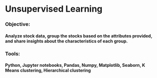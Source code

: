 # Unsupervised Learning
### Objective:
#### Analyze stock data, group the stocks based on the attributes provided, and share insights about the characteristics of each group.
### Tools:
#### Python, Jupyter notebooks, Pandas, Numpy, Matplotlib, Seaborn, K Means clustering, Hierarchical clustering
